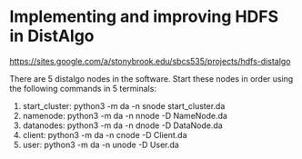 # Implementing and improving HDFS in DistAlgo
<https://sites.google.com/a/stonybrook.edu/sbcs535/projects/hdfs-distalgo>

There are 5 distalgo nodes in the software.
Start these nodes in order using the following commands in 5 terminals:
1) start_cluster: python3 -m da -n snode  start_cluster.da
2) namenode:  python3 -m da -n nnode -D  NameNode.da
3) datanodes: python3 -m da -n dnode -D DataNode.da
4) client:  python3 -m da -n cnode -D Client.da
5) user: python3 -m da -n unode -D User.da

